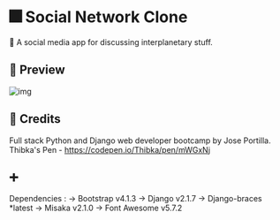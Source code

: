 # :fireworks: Social Network Clone
:star2:  A social media app for discussing interplanetary stuff.

## :mag_right: Preview

![img](https://github.com/ravi19999/star-social/preview_star_social.gif?raw=true)

## :notebook: Credits
Full stack Python and Django web developer bootcamp by Jose Portilla.
Thibka's Pen - https://codepen.io/Thibka/pen/mWGxNj

## :heavy_plus_sign: 
Dependencies : -> Bootstrap v4.1.3 -> Django v2.1.7 -> Django-braces *latest -> Misaka v2.1.0 -> Font Awesome v5.7.2
